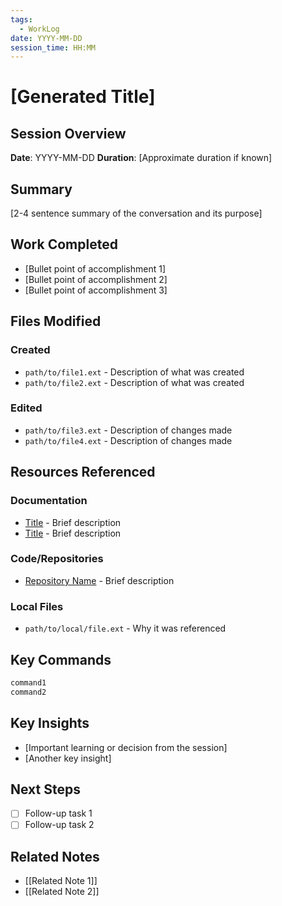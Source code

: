 ```yaml
---
tags:
  - WorkLog
date: YYYY-MM-DD
session_time: HH:MM
---
```


# [Generated Title]

## Session Overview

**Date**: YYYY-MM-DD
**Duration**: [Approximate duration if known]

## Summary

[2-4 sentence summary of the conversation and its purpose]

## Work Completed

- [Bullet point of accomplishment 1]
- [Bullet point of accomplishment 2]
- [Bullet point of accomplishment 3]

## Files Modified

### Created
- `path/to/file1.ext` - Description of what was created
- `path/to/file2.ext` - Description of what was created

### Edited
- `path/to/file3.ext` - Description of changes made
- `path/to/file4.ext` - Description of changes made

## Resources Referenced

### Documentation
- [Title](URL) - Brief description
- [Title](URL) - Brief description

### Code/Repositories
- [Repository Name](URL) - Brief description

### Local Files
- `path/to/local/file.ext` - Why it was referenced

## Key Commands

```bash
command1
command2
```

## Key Insights

- [Important learning or decision from the session]
- [Another key insight]

## Next Steps

- [ ] Follow-up task 1
- [ ] Follow-up task 2

## Related Notes

- [[Related Note 1]]
- [[Related Note 2]]
